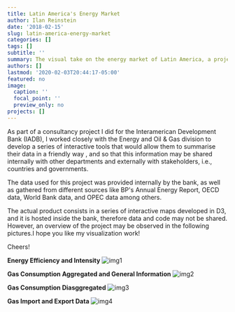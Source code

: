 ```yaml
---
title: Latin America's Energy Market
author: Ilan Reinstein
date: '2018-02-15'
slug: latin-america-energy-market
categories: []
tags: []
subtitle: ''
summary: The visual take on the energy market of Latin America, a project.'
authors: []
lastmod: '2020-02-03T20:44:17-05:00'
featured: no
image:
  caption: ''
  focal_point: ''
  preview_only: no
projects: []
---
```


As part of a consultancy project I did for the Interamerican Development Bank (IADB), I worked closely with the Energy and  Oil & Gas division to develop a series of interactive tools that would allow them to summarise their data in a friendly way , and so that this information may be shared internally with other departments and externally with stakeholders, i.e., countries and governments.

The data used for this project was provided internally by the bank, as well as gathered from different sources like BP's Annual Energy Report, OECD data, World Bank data, and OPEC data among others.

The actual product consists in a series of interactive maps developed in D3, and it is hosted inside the bank, therefore data and code may not be shared. However, an overview of the project may be observed in the following pictures.I hope you like my visualization work!

Cheers!

**Energy Efficiency and Intensity**
![img1](/img/eficiencia.png)

**Gas Consumption Aggregated and General Information**
![img2](/img/gas-consum-overall.png)

**Gas Consumption Diasggregated**
![img3](/img/gas-consum.png)

**Gas Import and Export Data**
![img4](/img/gas-import-export.png)


